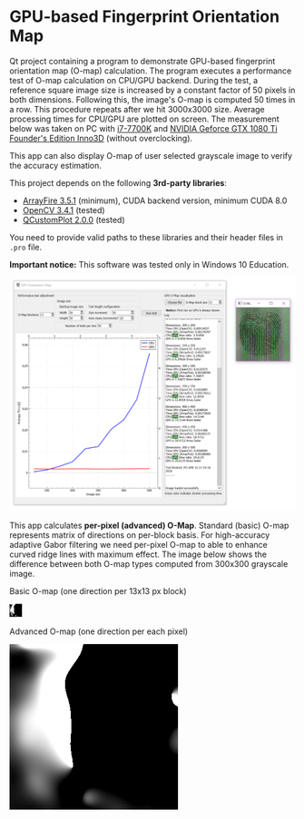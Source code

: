 # GPU-based Fingerprint Orientation Map
Qt project containing a program to demonstrate GPU-based fingerprint orientation map (O-map) calculation. The program executes a performance test of O-map calculation on CPU/GPU backend. During the test, a reference square image size is increased by a constant factor of 50 pixels in both dimensions. Following this, the image's O-map is computed 50 times in a row. This procedure repeats after we hit 3000x3000 size. Average processing times for CPU/GPU are plotted on screen. The measurement below was taken on PC with [i7-7700K](https://ark.intel.com/products/97129/Intel-Core-i7-7700K-Processor-8M-Cache-up-to-4_50-GHz) and [NVIDIA Geforce GTX 1080 Ti Founder's Edition Inno3D](http://www.inno3d.com/products_detail.php?refid=279) (without overclocking).

This app can also display O-map of user selected grayscale image to verify the accuracy estimation.

This project depends on the following **3rd-party libraries**:
* [ArrayFire 3.5.1](https://github.com/arrayfire/arrayfire) (minimum), CUDA backend version, minimum CUDA 8.0 
* [OpenCV 3.4.1](https://opencv.org/releases.html) (tested)
* [QCustomPlot 2.0.0](http://www.qcustomplot.com/) (tested)

You need to provide valid paths to these libraries and their header files in `.pro` file.

**Important notice:**
This software was tested only in Windows 10 Education.

![alt text](img/app.png "Application's user interface")

This app calculates **per-pixel (advanced) O-Map**. Standard (basic) O-map represents matrix of directions on per-block basis. For high-accuracy adaptive Gabor filtering we need per-pixel O-map to able to enhance curved ridge lines with maximum effect. The image below shows the difference between both O-map types computed from 300x300 grayscale image.

Basic O-map (one direction per 13x13 px block)

![alt text](img/basic.png "Basic O-map")

Advanced O-map (one direction per each pixel)

![alt text](img/advanced.png "Advanced O-map")

